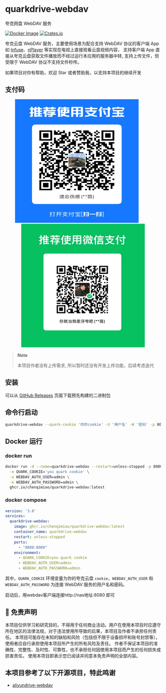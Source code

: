 # quarkdrive-webdav
夸克网盘 WebDAV 服务

[![Docker Image](https://img.shields.io/badge/version-latest-blue)](https://ghcr.io/chenqimiao/quarkdrive-webdav)
[![Crates.io](https://img.shields.io/crates/v/quarkdrive-webdav.svg)](https://crates.io/crates/quarkdrive-webdav)


夸克云盘 WebDAV 服务，主要使用场景为配合支持 WebDAV 协议的客户端 App 如 [Infuse](https://firecore.com/infuse)、[nPlayer](https://nplayer.com)
等实现在电视上直接观看云盘视频内容， 支持客户端 App 直接从夸克云盘获取文件播放而不经过运行本应用的服务器中转, 支持上传文件，但受限于 WebDAV 协议不支持文件秒传。


如果项目对你有帮助，欢迎 Star 或者赞助我，以支持本项目的继续开发

## 支付码

<p align="center">
  <img src="https://github.com/chenqimiao/chenqimiao/raw/main/pic/alipay.JPG" alt="alipay" width="400" height="400" style="margin-right: 40px;"/>
  <img src="https://github.com/chenqimiao/chenqimiao/raw/main/pic/wechat_pay.JPG" alt="wechat_pay" width="400" height="400"/>
</p>


> **Note**
>
> 本项目作者没有上传需求, 所以暂时还没有开发上传功能，后续考虑迭代

## 安装

可以从 [GitHub Releases](https://github.com/chenqimiao/quarkdrive-webdav/releases) 页面下载预先构建的二进制包


## 命令行启动

```bash
quarkdrive-webdav --quark-cookie '你的cookie' -U '用户名' -W '密码' -p 8080
```


## Docker 运行

### docker run
```bash
docker run -d --name=quarkdrive-webdav --restart=unless-stopped -p 8080:8080 \
  -e QUARK_COOKIE='you quark cookie' \
  -e WEBDAV_AUTH_USER=admin \
  -e WEBDAV_AUTH_PASSWORD=admin \
  ghcr.io/chenqimiao/quarkdrive-webdav:latest
```

### docker compose

```yaml
version: '3.8'
services:
  quarkdrive-webdav:
    image: ghcr.io/chenqimiao/quarkdrive-webdav:latest
    container_name: quarkdrive-webdav
    restart: unless-stopped
    ports:
      - "8080:8080"
    environment:
      - QUARK_COOKIE=you quark cookie
      - WEBDAV_AUTH_USER=admin
      - WEBDAV_AUTH_PASSWORD=admin
```

其中，`QUARK_COOKIE` 环境变量为你的夸克云盘 `cookie`，`WEBDAV_AUTH_USER`
和 `WEBDAV_AUTH_PASSWORD` 为连接 WebDAV 服务的用户名和密码。



启动后，用webdav客户端连接http://nas地址:8080 即可


## 🚨 免责声明

本项目仅供学习和研究目的，不得用于任何商业活动。用户在使用本项目时应遵守所在地区的法律法规，对于违法使用所导致的后果，本项目及作者不承担任何责任。
本项目可能存在未知的缺陷和风险（包括但不限于设备损坏和账号封禁等），使用者应自行承担使用本项目所产生的所有风险及责任。
作者不保证本项目的准确性、完整性、及时性、可靠性，也不承担任何因使用本项目而产生的任何损失或损害责任。
使用本项目即表示您已阅读并同意本免责声明的全部内容。



## 本项目参考了以下开源项目，特此鸣谢
- [aliyundrive-webdav](https://github.com/messense/aliyundrive-webdav)
